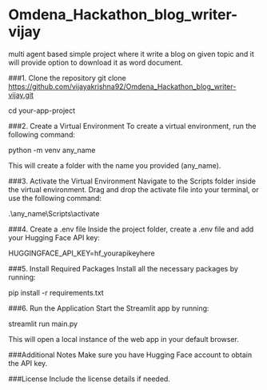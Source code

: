 # Omdena_Hackathon_blog_writer-vijay
multi agent based simple project where it write a blog on given topic and it will provide option to download it as word document.

###1. Clone the repository
git clone https://github.com/vijayakrishna92/Omdena_Hackathon_blog_writer-vijay.git 

cd your-app-project

###2. Create a Virtual Environment
To create a virtual environment, run the following command:

python -m venv any_name

This will create a folder with the name you provided (any_name).

###3. Activate the Virtual Environment
Navigate to the Scripts folder inside the virtual environment. Drag and drop the activate file into your terminal, or use the following command:

.\any_name\Scripts\activate

###4. Create a .env file
Inside the project folder, create a .env file and add your Hugging Face API key:

HUGGINGFACE_API_KEY=hf_yourapikeyhere

###5. Install Required Packages
Install all the necessary packages by running:

pip install -r requirements.txt

###6. Run the Application
Start the Streamlit app by running:

streamlit run main.py

This will open a local instance of the web app in your default browser.

###Additional Notes
Make sure you have Hugging Face account to obtain the API key.

###License
Include the license details if needed.
